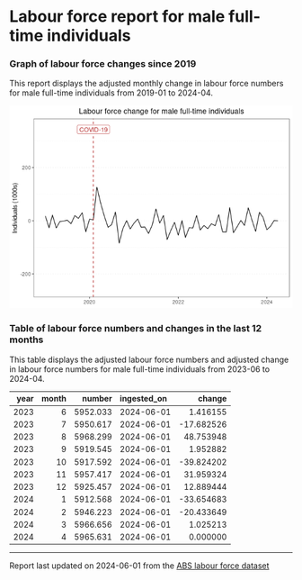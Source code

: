 Labour force report for male full-time individuals
================

### Graph of labour force changes since 2019

This report displays the adjusted monthly change in labour force numbers
for male full-time individuals from 2019-01 to 2024-04.

![](male_full-time_report_files/figure-gfm/unnamed-chunk-2-1.png)<!-- -->

### Table of labour force numbers and changes in the last 12 months

This table displays the adjusted labour force numbers and adjusted
change in labour force numbers for male full-time individuals from
2023-06 to 2024-04.

| year | month |   number | ingested_on |     change |
|-----:|------:|---------:|:------------|-----------:|
| 2023 |     6 | 5952.033 | 2024-06-01  |   1.416155 |
| 2023 |     7 | 5950.617 | 2024-06-01  | -17.682526 |
| 2023 |     8 | 5968.299 | 2024-06-01  |  48.753948 |
| 2023 |     9 | 5919.545 | 2024-06-01  |   1.952882 |
| 2023 |    10 | 5917.592 | 2024-06-01  | -39.824202 |
| 2023 |    11 | 5957.417 | 2024-06-01  |  31.959324 |
| 2023 |    12 | 5925.457 | 2024-06-01  |  12.889444 |
| 2024 |     1 | 5912.568 | 2024-06-01  | -33.654683 |
| 2024 |     2 | 5946.223 | 2024-06-01  | -20.433649 |
| 2024 |     3 | 5966.656 | 2024-06-01  |   1.025213 |
| 2024 |     4 | 5965.631 | 2024-06-01  |   0.000000 |

------------------------------------------------------------------------

Report last updated on 2024-06-01 from the [ABS labour force
dataset](https://www.abs.gov.au/statistics/labour/employment-and-unemployment/labour-force-australia/latest-release)
